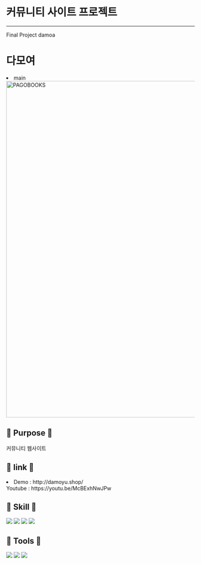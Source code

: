 #  커뮤니티 사이트 프로젝트
<hr>
Final Project damoa

<h1> 다모여 </h1>
<li> main <br>
<img width="900" alt="PAGOBOOKS" src="https://user-images.githubusercontent.com/93702391/160751600-736c0b62-35cd-4198-a7d4-5b10b41b6753.png">

<h2> 🎯 Purpose 🎯 </h2>
커뮤니티 웹사이트

<h2>🍍 link 🍍</h2>
<li>
Demo : http://damoyu.shop/
<br>
Youtube : https://youtu.be/McBExhNwJPw
<br>
</li>
  
 
<h2>📖 Skill 📖</h2>
<img src="https://img.shields.io/badge/Spring Boot-6DB33F?style=&flat-square&logo=SpringBoot&logoColor=white"/>
<img src="https://img.shields.io/badge/React-4FC08D?style=flat-square&logo=React&logoColor=white"/>
<img src="https://img.shields.io/badge/MySQL-4479A1?style=flat-square&logo=MySQL&logoColor=white"/>
<img src="https://img.shields.io/badge/Amazon AWS-232F3E?style=flat-square&logo=Amazon AWS&logoColor=white"/>


<h2>📖 Tools 📖</h2>
<img src="https://img.shields.io/badge/Visual Studio Code-007ACC?style=flat-square&logo=VisualStudioCode&logoColor=white"/>
<img src="https://img.shields.io/badge/Git Hub-181717?style=flat-square&logo=GitHub&logoColor=white"/>
<img src="https://img.shields.io/badge/intelliJ IDEA-000000?style=flat-square&logo=intelliJ IDEA&logoColor=white"/>


